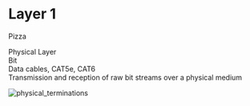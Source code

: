 # Layer 1

Pizza  

Physical Layer   
Bit  
Data cables, CAT5e, CAT6   
Transmission and reception of raw bit streams over a physical medium  


![physical_terminations](https://raw.githubusercontent.com/justin-p/my-notes-and-snippets/master/_files/IMG/physical_terminations-packetlife.png)